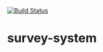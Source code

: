 [![Build Status](https://travis-ci.com/ricardorojass/survey-system.svg?branch=master)](https://travis-ci.com/ricardorojass/survey-system)

# survey-system
